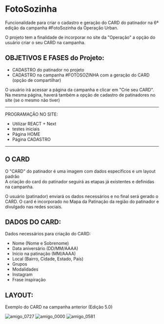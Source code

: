 # FotoSozinha
Funcionalidade para criar o cadastro e geração do CARD do patinador na 6ª edição da campanha #FotoSozinha da Operação Urban.

O projeto tem a finalidade de incorporar no site da "Operação" a opção do usuário criar o seu CARD na campanha.

OBJETIVOS E FASES do Projeto:<br>
--------
- CADASTRO do patinador no projeto<br>
- CADASTRO na campanha #FOTOSOZINHA com a geração do CARD (opção de compartilhar)

O usuário irá acessar a página da campanha e clicar em "Crie seu CARD".<br>
Na mesma página, haverá também a opção de cadastro de patinadores no site (se o mesmo não tiver)

-------
PROGRAMAÇÃO NO SITE:<br>

- Utilizar REACT + Next
- testes iniciais
- Página HOME
- Página CADASTRO
--------

O CARD
-------
O "CARD" do patinador é uma imagem com dados específicos e um layout padrão<br>
A criação do card do patinador seguirá as etapas já existentes e definidas na campanha.

O usuário (patinador) enviará os dados necessários e no final será gerado o CARD.
O card é incorporado no Mapa da Patinação da região do patinador e divulgado nas redes sociais.

DADOS DO CARD:
-------
Dados necessários para criação do CARD:
- Nome (Nome e Sobrenome)
- Data aniversário (DD/MM/AAAA)
- Início na patinação (MM/AAAA)
- Local (Bairro, Cidade, Estado, País)
- Grupos
- Modalidades
- Instagram
- Frase inspiração

LAYOUT:
-------
Exemplo do CARD na campanha anterior (Edição 5.0)

![amigo_0727](https://github.com/Henrique-Vasconcellos/campanha-fotosozinha/assets/159064990/f5fa5d98-d400-4445-bec7-0de83b7f66b6)
![amigo_0000](https://github.com/Henrique-Vasconcellos/campanha-fotosozinha/assets/159064990/05f63f58-9b13-4eba-b4ed-15c9fc9f265d)
![amigo_0581](https://github.com/Henrique-Vasconcellos/campanha-fotosozinha/assets/159064990/f5980907-9476-443a-b45d-da8d83802c76)
